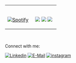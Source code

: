 <table width="100%">
  <tr width="100%">
    <td width="50%">
      <br>

  [![Spotify](https://novatorem-indol-three.vercel.app/api/spotify)](https://open.spotify.com/user/gledrianregalagutierrez)
    </td>
    <td width="50%">
      <br>
      <p align="center">
        <img src="https://user-images.githubusercontent.com/68104451/114303700-c17c7900-9acf-11eb-8f5c-4b7c4673739c.gif">
        <img src="https://user-images.githubusercontent.com/68104451/114303706-c5100000-9acf-11eb-8ee4-0e75d8932f3e.gif">
        <img src="https://user-images.githubusercontent.com/68104451/114303707-c6412d00-9acf-11eb-897d-88840e56ec52.gif">
      </p>
    </td>
  </tr>
</table>
<br>
<p align="left">Connect with me:<br>

  [![Linkedin](https://img.shields.io/badge/linked-in-369?style=flat-square&logo=linkedin&logoColor=white&color=blue)](https://www.linkedin.com/in/gledrian-gutierrez-979a09211/)
  [![E-Mail](https://img.shields.io/badge/email-reveal-2a8?style=flat-square&logo=gmail&logoColor=white)](https://mailhide.io/e/wLbJpcl9)
  [![instagram](https://img.shields.io/badge/Instagram-ig-red)](https://www.instagram.com/gledtmp/)
</p>
